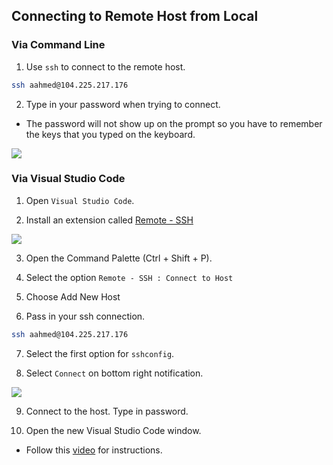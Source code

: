 ## Connecting to Remote Host from Local

### Via Command Line

1. Use `ssh` to connect to the remote host.

```bash
ssh aahmed@104.225.217.176
```

2. Type in your password when trying to connect.

- The password will not show up on the prompt so you have to remember the keys that you typed on the keyboard.

![](https://p131.p1.n0.cdn.getcloudapp.com/items/RBurrjyk/7a93f16f-f808-44bb-8b34-701bce4170a3.gif?v=b0313fc4432a3eae1f81501e50160dcc)

### Via Visual Studio Code

1. Open `Visual Studio Code`.

2. Install an extension called [Remote - SSH](https://marketplace.visualstudio.com/items?itemName=ms-vscode-remote.remote-ssh)

![](https://p131.p1.n0.cdn.getcloudapp.com/items/WnummvDb/de13710a-9c80-472e-9594-d6a4f6a45a3e.jpg?v=999ce8171ccda50af163de55f2875bd3)

3. Open the Command Palette (Ctrl + Shift + P).

4. Select the option `Remote - SSH : Connect to Host`

5. Choose Add New Host

6. Pass in your ssh connection.

```bash
ssh aahmed@104.225.217.176
```

7. Select the first option for `sshconfig`.

8. Select `Connect` on bottom right notification.

![](https://p131.p1.n0.cdn.getcloudapp.com/items/eDurrOrQ/883a6648-2d3b-4428-bdb0-c8bab7beef5d.gif?v=18c4eb82eca22518c76fdf9f4be696cc)

9. Connect to the host. Type in password.

10. Open the new Visual Studio Code window.

- Follow this [video](https://share.getcloudapp.com/llu77LXv) for instructions.
